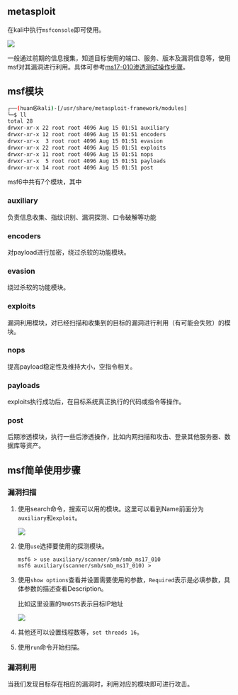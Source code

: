## metasploit

在kali中执行`msfconsole`即可使用。

![](https://borinboy.oss-cn-shanghai.aliyuncs.com/huan20210815145555.png)

一般通过前期的信息搜集，知道目标使用的端口、服务、版本及漏洞信息等，使用msf对其漏洞进行利用。具体可参考[ms17-010渗透测试操作步骤](https://www.cnblogs.com/liuhuan086/p/13068752.html)。



## msf模块

```bash
┌──(huan㉿kali)-[/usr/share/metasploit-framework/modules]
└─$ ll
total 28
drwxr-xr-x 22 root root 4096 Aug 15 01:51 auxiliary
drwxr-xr-x 12 root root 4096 Aug 15 01:51 encoders
drwxr-xr-x  3 root root 4096 Aug 15 01:51 evasion
drwxr-xr-x 22 root root 4096 Aug 15 01:51 exploits
drwxr-xr-x 11 root root 4096 Aug 15 01:51 nops
drwxr-xr-x  5 root root 4096 Aug 15 01:51 payloads
drwxr-xr-x 14 root root 4096 Aug 15 01:51 post
```

msf6中共有7个模块，其中

### auxiliary

负责信息收集、指纹识别、漏洞探测、口令破解等功能

### encoders

对payload进行加密，绕过杀软的功能模块。

### evasion

绕过杀软的功能模块。

### exploits

漏洞利用模块，对已经扫描和收集到的目标的漏洞进行利用（有可能会失败）的模块。

### nops

提高payload稳定性及维持大小，空指令相关。

### payloads

exploits执行成功后，在目标系统真正执行的代码或指令等操作。

### post

后期渗透模块，执行一些后渗透操作，比如内网扫描和攻击、登录其他服务器、数据库等资产。

## msf简单使用步骤

### 漏洞扫描

1. 使用search命令，搜索可以用的模块。这里可以看到Name前面分为`auxiliary`和`exploit`。

   ![](https://borinboy.oss-cn-shanghai.aliyuncs.com/huan20210815150226.png)

2. 使用`use`选择要使用的探测模块。

   ```
   msf6 > use auxiliary/scanner/smb/smb_ms17_010
   msf6 auxiliary(scanner/smb/smb_ms17_010) >
   ```

3. 使用`show options`查看并设置需要使用的参数，`Required`表示是必填参数，具体参数的描述查看Description。

   比如这里设置的`RHOSTS`表示目标IP地址

   ![](https://borinboy.oss-cn-shanghai.aliyuncs.com/huan20210815150622.png)

4. 其他还可以设置线程数等，`set threads 16`。

5. 使用`run`命令开始扫描。



### 漏洞利用

当我们发现目标存在相应的漏洞时，利用对应的模块即可进行攻击。

